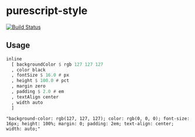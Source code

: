 # purescript-style

[![Build Status](https://travis-ci.com/paulyoung/purescript-style.svg?branch=master)](https://travis-ci.com/paulyoung/purescript-style)

## Usage

```purescript
inline
  [ backgroundColor $ rgb 127 127 127
  , color black
  , fontSize $ 16.0 # px
  , height $ 100.0 # pct
  , margin zero
  , padding $ 2.0 # em
  , textAlign center
  , width auto
  ]
```

```
"background-color: rgb(127, 127, 127); color: rgb(0, 0, 0); font-size: 16px; height: 100%; margin: 0; padding: 2em; text-align: center; width: auto;"
```
